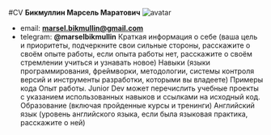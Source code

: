 #CV
**Бикмуллин Марсель Маратович** ![avatar](https://scontent.fhrk1-1.fna.fbcdn.net/v/t1.18169-1/p320x320/22730155_733481770185223_5049459264163099635_n.jpg?_nc_cat=104&ccb=1-5&_nc_sid=7206a8&_nc_ohc=p1gdVLEAy-gAX9_4AzG&_nc_ht=scontent.fhrk1-1.fna&oh=00_AT9_HvyWlEjcY89j5tX7ea-CtuL14H3iq5f9M_Y-2yqnOA&oe=61F4B09D)
* email: **marsel.bikmullin@gmail.com**
* telegram: **@marselbikmullin**
Краткая информация о себе (ваша цель и приоритеты, подчеркните свои сильные стороны, расскажите о своём опыте работы, если опыта работы нет, расскажите о своём стремлении учиться и узнавать новое)
Навыки (языки программирования, фреймворки, методологии, системы контроля версий и инструменты разработки, которыми вы владеете)
Примеры кода
Опыт работы. Junior Dev может перечислить учебные проекты с указанием использованных навыков и ссылками на исходный код.
Образование (включая пройденные курсы и тренинги)
Английский язык (уровень английского языка, если была языковая практика, расскажите о ней)